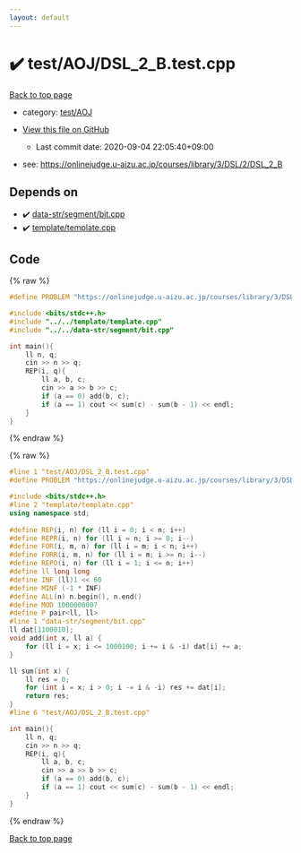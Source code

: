 ```yaml
---
layout: default
---
```


<!-- mathjax config similar to math.stackexchange -->
<script type="text/javascript" async
  src="https://cdnjs.cloudflare.com/ajax/libs/mathjax/2.7.5/MathJax.js?config=TeX-MML-AM_CHTML">
</script>
<script type="text/x-mathjax-config">
  MathJax.Hub.Config({
    TeX: { equationNumbers: { autoNumber: "AMS" }},
    tex2jax: {
      inlineMath: [ ['$','$'] ],
      processEscapes: true
    },
    "HTML-CSS": { matchFontHeight: false },
    displayAlign: "left",
    displayIndent: "2em"
  });
</script>

<script type="text/javascript" src="https://cdnjs.cloudflare.com/ajax/libs/jquery/3.4.1/jquery.min.js"></script>
<script src="https://cdn.jsdelivr.net/npm/jquery-balloon-js@1.1.2/jquery.balloon.min.js" integrity="sha256-ZEYs9VrgAeNuPvs15E39OsyOJaIkXEEt10fzxJ20+2I=" crossorigin="anonymous"></script>
<script type="text/javascript" src="../../../assets/js/copy-button.js"></script>
<link rel="stylesheet" href="../../../assets/css/copy-button.css" />


# :heavy_check_mark: test/AOJ/DSL_2_B.test.cpp

<a href="../../../index.html">Back to top page</a>

* category: <a href="../../../index.html#dada0dcc232b029913f2cd4354c73c4b">test/AOJ</a>
* <a href="{{ site.github.repository_url }}/blob/master/test/AOJ/DSL_2_B.test.cpp">View this file on GitHub</a>
    - Last commit date: 2020-09-04 22:05:40+09:00


* see: <a href="https://onlinejudge.u-aizu.ac.jp/courses/library/3/DSL/2/DSL_2_B">https://onlinejudge.u-aizu.ac.jp/courses/library/3/DSL/2/DSL_2_B</a>


## Depends on

* :heavy_check_mark: <a href="../../../library/data-str/segment/bit.cpp.html">data-str/segment/bit.cpp</a>
* :heavy_check_mark: <a href="../../../library/template/template.cpp.html">template/template.cpp</a>


## Code

<a id="unbundled"></a>
{% raw %}
```cpp
#define PROBLEM "https://onlinejudge.u-aizu.ac.jp/courses/library/3/DSL/2/DSL_2_B"

#include <bits/stdc++.h>
#include "../../template/template.cpp"
#include "../../data-str/segment/bit.cpp"

int main(){
    ll n, q;
    cin >> n >> q;
    REP(i, q){
        ll a, b, c;
        cin >> a >> b >> c;
        if (a == 0) add(b, c);
        if (a == 1) cout << sum(c) - sum(b - 1) << endl;
    }
}
```
{% endraw %}

<a id="bundled"></a>
{% raw %}
```cpp
#line 1 "test/AOJ/DSL_2_B.test.cpp"
#define PROBLEM "https://onlinejudge.u-aizu.ac.jp/courses/library/3/DSL/2/DSL_2_B"

#include <bits/stdc++.h>
#line 2 "template/template.cpp"
using namespace std;
 
#define REP(i, n) for (ll i = 0; i < n; i++)
#define REPR(i, n) for (ll i = n; i >= 0; i--)
#define FOR(i, m, n) for (ll i = m; i < n; i++)
#define FORR(i, m, n) for (ll i = m; i >= n; i--)
#define REPO(i, n) for (ll i = 1; i <= n; i++)
#define ll long long
#define INF (ll)1 << 60
#define MINF (-1 * INF)
#define ALL(n) n.begin(), n.end()
#define MOD 1000000007
#define P pair<ll, ll>
#line 1 "data-str/segment/bit.cpp"
ll dat[1100010];
void add(int x, ll a) {
	for (ll i = x; i <= 1000100; i += i & -i) dat[i] += a;
}

ll sum(int x) {
	ll res = 0;
	for (int i = x; i > 0; i -= i & -i) res += dat[i];
	return res;
}
#line 6 "test/AOJ/DSL_2_B.test.cpp"

int main(){
    ll n, q;
    cin >> n >> q;
    REP(i, q){
        ll a, b, c;
        cin >> a >> b >> c;
        if (a == 0) add(b, c);
        if (a == 1) cout << sum(c) - sum(b - 1) << endl;
    }
}

```
{% endraw %}

<a href="../../../index.html">Back to top page</a>

